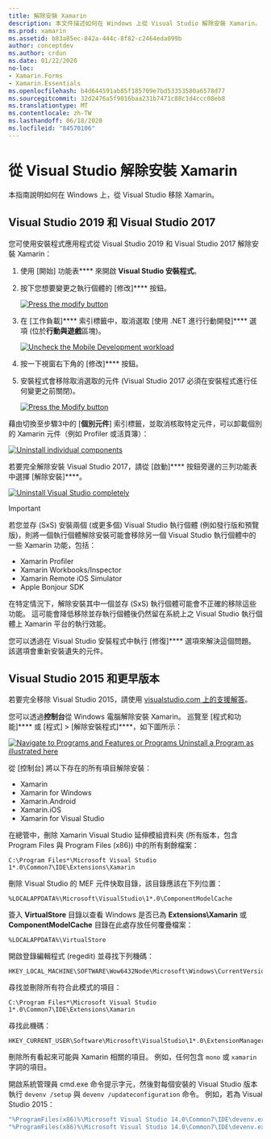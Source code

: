 ```yaml
---
title: 解除安裝 Xamarin
description: 本文件描述如何在 Windows 上從 Visual Studio 解除安裝 Xamarin。
ms.prod: xamarin
ms.assetid: b83a85ec-842a-444c-8f82-c2464eda099b
author: conceptdev
ms.author: crdun
ms.date: 01/22/2020
no-loc:
- Xamarin.Forms
- Xamarin.Essentials
ms.openlocfilehash: b4d644591ab85f185709e7bd53353580a6578d77
ms.sourcegitcommit: 32d2476a5f9016baa231b7471c88c1d4ccc08eb8
ms.translationtype: MT
ms.contentlocale: zh-TW
ms.lasthandoff: 06/18/2020
ms.locfileid: "84570106"
---
```

# <a name="uninstall-xamarin-from-visual-studio"></a>從 Visual Studio 解除安裝 Xamarin 

本指南說明如何在 Windows 上，從 Visual Studio 移除 Xamarin。

<a name="uninstallvs2017"></a>

## <a name="visual-studio-2019-and-visual-studio-2017"></a>Visual Studio 2019 和 Visual Studio 2017

您可使用安裝程式應用程式從 Visual Studio 2019 和 Visual Studio 2017 解除安裝 Xamarin：

1. 使用 [開始] 功能表**** 來開啟 **Visual Studio 安裝程式**。

2. 按下您想要變更之執行個體的 [修改]**** 按鈕。

    [![](uninstalling-xamarin-images/vs2017-02-sml.png "Press the modify button")](uninstalling-xamarin-images/vs2017-02.png#lightbox)

3. 在 [工作負載]**** 索引標籤中，取消選取 [使用 .NET 進行行動開發]**** 選項 (位於**行動與遊戲**區塊)。

    [![](uninstalling-xamarin-images/vs2017-03-sml.png "Uncheck the Mobile Development workload")](uninstalling-xamarin-images/vs2017-03.png#lightbox)

4. 按一下視窗右下角的 [修改]**** 按鈕。

5. 安裝程式會移除取消選取的元件 (Visual Studio 2017 必須在安裝程式進行任何變更之前關閉)。

    [![](uninstalling-xamarin-images/vs2017-04-sml.png "Press the Modify button")](uninstalling-xamarin-images/vs2017-04.png#lightbox)

藉由切換至步驟3中的 [**個別元件**] 索引標籤，並取消核取特定元件，可以卸載個別的 Xamarin 元件（例如 Profiler 或活頁簿）：

[![](uninstalling-xamarin-images/vs2017-components-sml.png "Uninstall individual components")](uninstalling-xamarin-images/vs2017-components.png#lightbox)

若要完全解除安裝 Visual Studio 2017，請從 [啟動]**** 按鈕旁邊的三列功能表中選擇 [解除安裝]****。

[![](uninstalling-xamarin-images/vs2017-uninstall-sml.png "Uninstall Visual Studio completely")](uninstalling-xamarin-images/vs2017-uninstall.png#lightbox)

> [!IMPORTANT]
> 若您並存 (SxS) 安裝兩個 (或更多個) Visual Studio 執行個體 (例如發行版和預覽版)，則將一個執行個體解除安裝可能會移除另一個 Visual Studio 執行個體中的一些 Xamarin 功能，包括：
>
> - Xamarin Profiler
> - Xamarin Workbooks/Inspector
> - Xamarin Remote iOS Simulator
> - Apple Bonjour SDK
>
> 在特定情況下，解除安裝其中一個並存 (SxS) 執行個體可能會不正確的移除這些功能。 這可能會降低移除並存執行個體後仍然留在系統上之 Visual Studio 執行個體上 Xamarin 平台的執行效能。
>
>您可以透過在 Visual Studio 安裝程式中執行 [修復]**** 選項來解決這個問題。該選項會重新安裝遺失的元件。

<a name="uninstallvs2015"></a>

## <a name="visual-studio-2015-and-earlier"></a>Visual Studio 2015 和更早版本

若要完全移除 Visual Studio 2015，請使用 [visualstudio.com 上的支援解答](https://visualstudio.microsoft.com/vs/support/vs2015/uninstall-visual-studio-2015/)。

您可以透過**控制台**從 Windows 電腦解除安裝 Xamarin。 巡覽至 [程式和功能]**** 或 [程式] > [解除安裝程式]****，如下圖所示：

 [![](uninstalling-xamarin-images/image3.png "Navigate to Programs and Features or Programs  Uninstall a Program as illustrated here")](uninstalling-xamarin-images/image3.png#lightbox)

從 [控制台] 將以下存在的所有項目解除安裝：

- Xamarin
- Xamarin for Windows
- Xamarin.Android
- Xamarin.iOS
- Xamarin for Visual Studio

在總管中，刪除 Xamarin Visual Studio 延伸模組資料夾 (所有版本，包含 Program Files 與 Program Files (x86)) 中的所有剩餘檔案：

```
C:\Program Files*\Microsoft Visual Studio 1*.0\Common7\IDE\Extensions\Xamarin
```

刪除 Visual Studio 的 MEF 元件快取目錄，該目錄應該在下列位置：

```
%LOCALAPPDATA%\Microsoft\VisualStudio\1*.0\ComponentModelCache
```

簽入 **VirtualStore** 目錄以查看 Windows 是否已為 **Extensions\Xamarin** 或 **ComponentModelCache** 目錄在此處存放任何覆疊檔案：

```
%LOCALAPPDATA%\VirtualStore
```

開啟登錄編輯程式 (regedit) 並尋找下列機碼：

```
HKEY_LOCAL_MACHINE\SOFTWARE\Wow6432Node\Microsoft\Windows\CurrentVersion\SharedDlls
```

尋找並刪除所有符合此模式的項目：

```
C:\Program Files*\Microsoft Visual Studio 1*.0\Common7\IDE\Extensions\Xamarin
```

尋找此機碼：

```
HKEY_CURRENT_USER\Software\Microsoft\VisualStudio\1*.0\ExtensionManager\PendingDeletions
```

刪除所有看起來可能與 Xamarin 相關的項目。 例如，任何包含 `mono` 或 `xamarin` 字詞的項目。

開啟系統管理員 cmd.exe 命令提示字元，然後對每個安裝的 Visual Studio 版本執行 `devenv /setup` 與 `devenv /updateconfiguration` 命令。 例如，若為 Visual Studio 2015：

```cmd
"%ProgramFiles(x86)%\Microsoft Visual Studio 14.0\Common7\IDE\devenv.exe" /setup
"%ProgramFiles(x86)%\Microsoft Visual Studio 14.0\Common7\IDE\devenv.exe" /updateconfiguration
```
